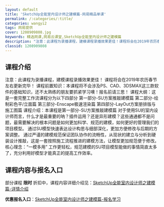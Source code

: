 ```yaml
---
layout: default
title: 'SketchUp全能室内设计师之建模篇-网易精品单课'
permalink: /:categories/:title/
categories: wangyi2
tags: 网易提供
cover: 1208909808.jpg
keywords: 精选网课,网易云课堂,SketchUp全能室内设计师之建模篇
description: "注意：此课程为录播课程，建模课程录播效果更佳！课程将会在2019年农历春节左右更新完毕！课程前置知识：本课程将不会涉及PS、CAD、3DSMAX这三款软件的基础知识，还不太熟练的朋友要抓紧学"
classid: 1208909808
---
```


## 课程介绍

注意：此课程为录播课程，建模课程录播效果更佳！
课程将会在2019年农历春节左右更新完毕！
课程前置知识：本课程将不会涉及PS、CAD、3DSMAX这三款软件的基础知识，还不太熟练的朋友要抓紧学习噢！报名前请三思！
课程大纲：这是一套完整工作流课程分为以下四部分
                 第一部分-SU方案推敲建模篇
                 第二部分-绘制彩色平/立面篇
                 第三部分-Enscape极速渲染篇
                 第四部分-LayOut方案册排版与施工图篇
课程介绍：本课程是第一部分-SU方案推敲建模篇
对于使用SU的室内设计师而言，什么才是最重要的呐？插件运用？还是异形建模？这些通通都不是问题，最需要解决的根本问题是如何更加科学、规范的建模，如何更好的管理我们的项目模型。
通过SU模型快速表达设计构思与细部深化，更加方便修改与后期的方案调整。
通过严谨的建模规范保证团队协作的流畅性，从现状的建立与分析到硬装设计推敲，这是一套按照施工流程推进的建模方法，让模型更加规范便于修改。
核心理念：“一模多用” 工作更轻松，规范建模的SU项目模型能做的事情简直太多了，充分利用好模型才能真正的提高工作效率。

## 课程内容与报名入口

部分课程 **限时** 折扣中，课程内容详细介绍见：[SketchUp全能室内设计师之建模篇-详情介绍](https://study.163.com/course/introduction/1208909808.htm?share=1&shareId=1025206652&utm_campaign=share&utm_medium=iphoneShare&utm_source=&utm_u=1025206652)

**优惠报名入口**：[SketchUp全能室内设计师之建模篇-报名学习](https://study.163.com/course/introduction/1208909808.htm?share=1&shareId=1025206652&utm_campaign=share&utm_medium=iphoneShare&utm_source=&utm_u=1025206652)

